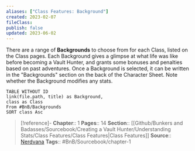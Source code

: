 ```yaml
---
aliases: ["Class Features: Background"]
created: 2023-02-07
fileClass: 
publish: false
updated: 2023-06-02
---
```


There are a range of **Backgrounds** to choose from for each Class, listed on the Class pages. Each Background gives a glimpse at what life was like before becoming a Vault Hunter, and grants some bonuses and penalties based on past adventures. Once a Background is selected, it can be written in the "Backgrounds" section on the back of the Character Sheet. Note whether the Background modifies any stats.

```dataview
TABLE WITHOUT ID
link(file.path, title) as Background,
class as Class
From #BnB/Backgrounds
SORT class Asc
```

> [!reference]-
> **Chapter**:: 1
> **Pages**:: 14
> **Section**:: [[Github/Bunkers and Badasses/Sourcebook/Creating a Vault Hunter/Understanding Stats/Class Features/Class Features|Class Features]]
> **Source**:: [Nerdvana](https://nerdvanagames.com)
> **Tags**:: #BnB/Sourcebook/chapter-1